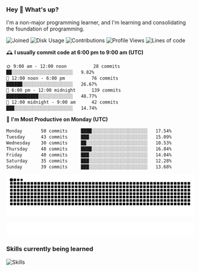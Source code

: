 ### Hey :wave: What's up?

I'm a non-major programming learner, and I'm learning and consolidating the foundation of programming.

<!--START_SECTION:waka-->
![Joined](http://img.shields.io/badge/Joined-7%20years%20ago-6D67E4?style=flat&labelColor=453C67)
![Disk Usage](http://img.shields.io/badge/Github%27s%20Storage-598.3%20MB-FD841F?style=flat&labelColor=E14D2A)
![Contributions](http://img.shields.io/badge/Contributions%20in%202023-307-7DCE13?style=flat&labelColor=2B7A0B)
![Profile Views](http://img.shields.io/badge/Profile%20Views-28-3AB4F2?style=flat&labelColor=0078AA)
![Lines of code](https://img.shields.io/badge/Lines%20of%20code-2%20Million%20Lines%20of%20code-FF8B8B?style=flat&labelColor=EB4747)

🕰️ **I usually commit code at 6:00 pm to 9:00 am (UTC)** 

```text
🌞 9:00 am - 12:00 noon          28 commits     ██░░░░░░░░░░░░░░░░░░░░░░░   9.82% 
🌆 12:00 noon - 6:00 pm          76 commits     ██████░░░░░░░░░░░░░░░░░░░   26.67% 
🌃 6:00 pm - 12:00 midnight      139 commits    ████████████░░░░░░░░░░░░░   48.77% 
🌙 12:00 midnight - 9:00 am      42 commits     ███░░░░░░░░░░░░░░░░░░░░░░   14.74%
```
📅 **I'm Most Productive on Monday (UTC)** 

```text
Monday       50 commits     ████░░░░░░░░░░░░░░░░░░░░░   17.54% 
Tuesday      43 commits     ███░░░░░░░░░░░░░░░░░░░░░░   15.09% 
Wednesday    30 commits     ██░░░░░░░░░░░░░░░░░░░░░░░   10.53% 
Thursday     48 commits     ████░░░░░░░░░░░░░░░░░░░░░   16.84% 
Friday       40 commits     ███░░░░░░░░░░░░░░░░░░░░░░   14.04% 
Saturday     35 commits     ███░░░░░░░░░░░░░░░░░░░░░░   12.28% 
Sunday       39 commits     ███░░░░░░░░░░░░░░░░░░░░░░   13.68%
```

<!--END_SECTION:waka-->

![Snake animation](https://raw.githubusercontent.com/dirname/dirname/output/snake.svg)

![metrics](github-metrics.svg)

### Skills currently being learned

![Skills](https://skillicons.dev/icons?i=linux,rust,go,solidity,typescript,bash,git,postgres,mysql,redis,mongo,docker,kubernetes,grafana,prometheus)
